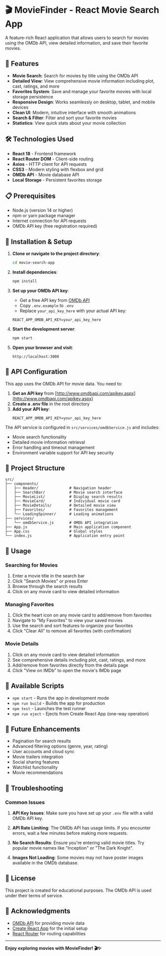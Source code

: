 # 🎬 MovieFinder - React Movie Search App

A feature-rich React application that allows users to search for movies using the OMDb API, view detailed information, and save their favorite movies.

## 🚀 Features

- **Movie Search**: Search for movies by title using the OMDb API
- **Detailed View**: View comprehensive movie information including plot, cast, ratings, and more
- **Favorites System**: Save and manage your favorite movies with local storage persistence
- **Responsive Design**: Works seamlessly on desktop, tablet, and mobile devices
- **Clean UI**: Modern, intuitive interface with smooth animations
- **Search & Filter**: Filter and sort your favorite movies
- **Statistics**: View quick stats about your movie collection

## 🛠️ Technologies Used

- **React 18** - Frontend framework
- **React Router DOM** - Client-side routing
- **Axios** - HTTP client for API requests
- **CSS3** - Modern styling with flexbox and grid
- **OMDb API** - Movie database API
- **Local Storage** - Persistent favorites storage

## 📋 Prerequisites

- Node.js (version 14 or higher)
- npm or yarn package manager
- Internet connection for API requests
- OMDb API key (free registration required)

## 🔧 Installation & Setup

1. **Clone or navigate to the project directory**:
   ```bash
   cd movie-search-app
   ```

2. **Install dependencies**:
   ```bash
   npm install
   ```

3. **Set up your OMDb API key**:
   - Get a free API key from [OMDb API](http://www.omdbapi.com/apikey.aspx)
   - Copy `.env.example` to `.env`
   - Replace `your_api_key_here` with your actual API key:
   ```
   REACT_APP_OMDB_API_KEY=your_api_key_here
   ```

4. **Start the development server**:
   ```bash
   npm start
   ```

5. **Open your browser and visit**:
   ```
   http://localhost:3000
   ```

## 🔑 API Configuration

This app uses the OMDb API for movie data. You need to:

1. **Get an API key** from [http://www.omdbapi.com/apikey.aspx](http://www.omdbapi.com/apikey.aspx)
2. **Create a .env file** in the root directory
3. **Add your API key**:
   ```
   REACT_APP_OMDB_API_KEY=your_api_key_here
   ```

The API service is configured in `src/services/omdbService.js` and includes:
- Movie search functionality  
- Detailed movie information retrieval
- Error handling and timeout management
- Environment variable support for API key security

## 📁 Project Structure

```
src/
├── components/
│   ├── Header/              # Navigation header
│   ├── SearchBar/           # Movie search interface
│   ├── MovieList/           # Display search results
│   ├── MovieCard/           # Individual movie card
│   ├── MovieDetails/        # Detailed movie view
│   ├── Favorites/           # Favorites management
│   └── LoadingSpinner/      # Loading animations
├── services/
│   └── omdbService.js       # OMDb API integration
├── App.js                   # Main application component
├── App.css                  # Global styles
└── index.js                 # Application entry point
```

## 🎯 Usage

### Searching for Movies
1. Enter a movie title in the search bar
2. Click "Search Movies" or press Enter
3. Browse through the search results
4. Click on any movie card to view detailed information

### Managing Favorites
1. Click the heart icon on any movie card to add/remove from favorites
2. Navigate to "My Favorites" to view your saved movies
3. Use the search and sort features to organize your favorites
4. Click "Clear All" to remove all favorites (with confirmation)

### Movie Details
1. Click on any movie card to view detailed information
2. See comprehensive details including plot, cast, ratings, and more
3. Add/remove from favorites directly from the details page
4. Click "View on IMDb" to open the movie's IMDb page

## 🚀 Available Scripts

- `npm start` - Runs the app in development mode
- `npm run build` - Builds the app for production
- `npm test` - Launches the test runner
- `npm run eject` - Ejects from Create React App (one-way operation)

## 🔮 Future Enhancements

- Pagination for search results
- Advanced filtering options (genre, year, rating)
- User accounts and cloud sync
- Movie trailers integration
- Social sharing features
- Watchlist functionality
- Movie recommendations

## 🐛 Troubleshooting

### Common Issues

1. **API Key Issues**: Make sure you have set up your `.env` file with a valid OMDb API key.

2. **API Rate Limiting**: The OMDb API has usage limits. If you encounter errors, wait a few minutes before making more requests.

3. **No Search Results**: Ensure you're entering valid movie titles. Try popular movie names like "Inception" or "The Dark Knight".

4. **Images Not Loading**: Some movies may not have poster images available in the OMDb database.

## 📄 License

This project is created for educational purposes. The OMDb API is used under their terms of service.

## 🙏 Acknowledgments

- [OMDb API](http://www.omdbapi.com/) for providing movie data
- [Create React App](https://create-react-app.dev/) for the initial setup
- [React Router](https://reactrouter.com/) for routing capabilities

---

**Enjoy exploring movies with MovieFinder! 🎬✨**

